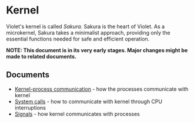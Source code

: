 # Kernel

Violet's kernel is called *Sakura*. Sakura is the heart of Violet. As a microkernel,
Sakura takes a minimalist approach, providing only the essential functions needed for
safe and efficient operation.

**NOTE: This document is in its very early stages. Major changes
might be made to related documents.**

## Documents

- [Kernel-process communication](./kpc.md) - how the processes communicate with kernel
- [System calls](./syscalls.md) - how to communicate with kernel through CPU interruptions
- [Signals](./signals.md) - how kernel communicates with processes

